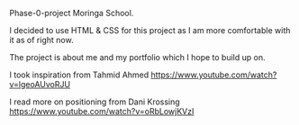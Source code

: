 Phase-0-project Moringa School.

I decided to use HTML & CSS for this project as I am more comfortable with it as of right now.

The project is about me and my portfolio which I hope to build up on.

I took inspiration from Tahmid Ahmed
https://www.youtube.com/watch?v=lgeoAUvoRJU

I read more on positioning from
Dani Krossing
https://www.youtube.com/watch?v=oRbLowjKVzI